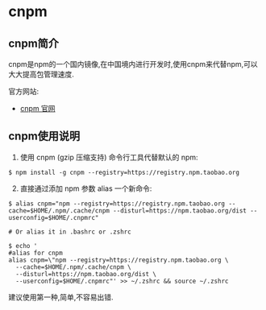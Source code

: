 # cnpm #

## cnpm简介 ##

cnpm是npm的一个国内镜像,在中国境内进行开发时,使用cnpm来代替npm,可以大大提高包管理速度.

官方网站:
+ [cnpm 官网](https://npm.taobao.org/)

## cnpm使用说明 ##

1. 使用 cnpm (gzip 压缩支持) 命令行工具代替默认的 npm:

```
$ npm install -g cnpm --registry=https://registry.npm.taobao.org
```

2. 直接通过添加 npm 参数 alias 一个新命令:

```
$ alias cnpm="npm --registry=https://registry.npm.taobao.org --cache=$HOME/.npm/.cache/cnpm --disturl=https://npm.taobao.org/dist --userconfig=$HOME/.cnpmrc"

# Or alias it in .bashrc or .zshrc

$ echo '
#alias for cnpm
alias cnpm=\"npm --registry=https://registry.npm.taobao.org \
  --cache=$HOME/.npm/.cache/cnpm \
  --disturl=https://npm.taobao.org/dist \
  --userconfig=$HOME/.cnpmrc"' >> ~/.zshrc && source ~/.zshrc
```

建议使用第一种,简单,不容易出错.
